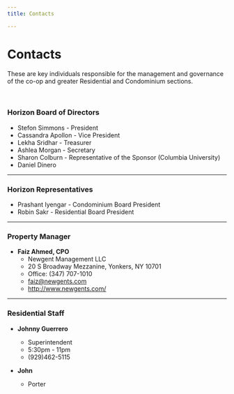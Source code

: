 ```yaml
---
title: Contacts

---
```


# Contacts
These are key individuals responsible for the management and governance of the co-op and greater Residential and Condominium sections.

<br>

### Horizon Board of Directors
- Stefon Simmons - President
- Cassandra Apollon - Vice President
- Lekha Sridhar - Treasurer
- Ashlea Morgan - Secretary
- Sharon Colburn - Representative of the Sponsor (Columbia University)
- Daniel Dinero

<hr class="d-block d-lg-none"/>

### Horizon Representatives
- Prashant Iyengar - Condominium Board President
- Robin Sakr - Residential Board President

<hr class="d-block d-lg-none"/>

### Property Manager
- **Faiz Ahmed, CPO**
    - Newgent Management LLC
    - 20 S Broadway Mezzanine, Yonkers, NY 10701
    - Office: (347) 707-1010
    - faiz@newgents.com
    - http://www.newgents.com/

<hr class="d-block d-lg-none"/>

### Residential Staff
- **Johnny Guerrero**
    - Superintendent 
    - 5:30pm - 11pm
    - (929)462-5115
    
- **John**
    - Porter
